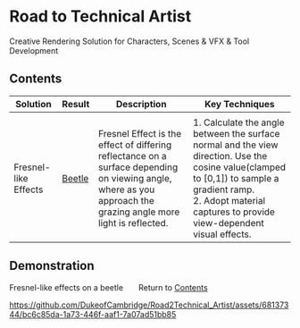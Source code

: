 # Road to Technical Artist
Creative Rendering Solution for Characters, Scenes &amp; VFX &amp; Tool Development

## <a name="contents">Contents</a>
| Solution   | Result | Description | Key Techniques |
| ----------- |---| ----------- | ---|
|      ||        | |
| Fresnel-like Effects   |<a href="#beetle">Beetle</a>| Fresnel Effect is the effect of differing reflectance on a surface depending on viewing angle, where as you approach the grazing angle more light is reflected.   |1. Calculate the angle between the surface normal and the view direction. Use the cosine value(clamped to [0,1]) to sample a gradient ramp.<br/> 2. Adopt material captures to provide view-dependent visual effects.   |

## Demonstration
<a name="beetle">Fresnel-like effects on a beetle</a> &nbsp; &nbsp; &nbsp;   Return to <a href="#contents">Contents</a>

https://github.com/DukeofCambridge/Road2Technical_Artist/assets/68137344/bc6c85da-1a73-446f-aaf1-7a07ad51bb85
